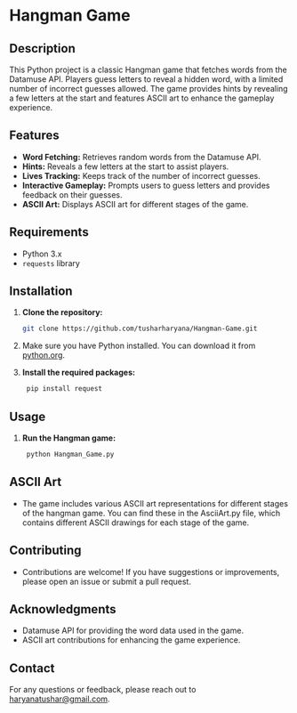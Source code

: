 # Hangman Game

## Description

This Python project is a classic Hangman game that fetches words from the Datamuse API. Players guess letters to reveal a hidden word, with a limited number of incorrect guesses allowed. The game provides hints by revealing a few letters at the start and features ASCII art to enhance the gameplay experience.

## Features

- **Word Fetching:** Retrieves random words from the Datamuse API.
- **Hints:** Reveals a few letters at the start to assist players.
- **Lives Tracking:** Keeps track of the number of incorrect guesses.
- **Interactive Gameplay:** Prompts users to guess letters and provides feedback on their guesses.
- **ASCII Art:** Displays ASCII art for different stages of the game.

## Requirements

- Python 3.x
- `requests` library

## Installation

1. **Clone the repository:**

   ```bash
   git clone https://github.com/tusharharyana/Hangman-Game.git
2. Make sure you have Python installed. You can download it from [python.org](https://www.python.org/).

3. **Install the required packages:**
   ```bash
    pip install request
## Usage
1. **Run the Hangman game:**

   ```bash
    python Hangman_Game.py
## ASCII Art
- The game includes various ASCII art representations for different stages of the hangman game. You can find these in the AsciiArt.py file, which contains different ASCII drawings for each stage of the game.

## Contributing
- Contributions are welcome! If you have suggestions or improvements, please open an issue or submit a pull request.

## Acknowledgments
- Datamuse API for providing the word data used in the game.
- ASCII art contributions for enhancing the game experience.

## Contact

For any questions or feedback, please reach out to [haryanatushar@gmail.com](mailto:haryanatushar@gmail.com).